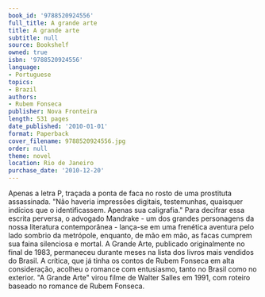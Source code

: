 ```yaml
---
book_id: '9788520924556'
full_title: A grande arte
title: A grande arte
subtitle: null
source: Bookshelf
owned: true
isbn: '9788520924556'
language:
- Portuguese
topics:
- Brazil
authors:
- Rubem Fonseca
publisher: Nova Fronteira
length: 531 pages
date_published: '2010-01-01'
format: Paperback
cover_filename: 9788520924556.jpg
order: null
theme: novel
location: Rio de Janeiro
purchase_date: '2010-12-20'
---
```

Apenas a letra P, traçada a ponta de faca no rosto de uma prostituta assassinada. "Não haveria impressões digitais, testemunhas, quaisquer indícios que o identificassem. Apenas sua caligrafia."
Para decifrar essa escrita perversa, o advogado Mandrake - um dos grandes personagens da nossa literatura contemporânea - lança-se em uma frenética aventura pelo lado sombrio da metrópole, enquanto, de mão em mão, as facas cumprem sua faina silenciosa e mortal.
A Grande Arte, publicado originalmente no final de 1983, permaneceu durante meses na lista dos livros mais vendidos do Brasil. A crítica, que já tinha os contos de Rubem Fonseca em alta consideração, acolheu o romance com entusiasmo, tanto no Brasil como no exterior. "A Grande Arte" virou filme de Walter Salles em 1991, com roteiro baseado no romance de Rubem Fonseca.
